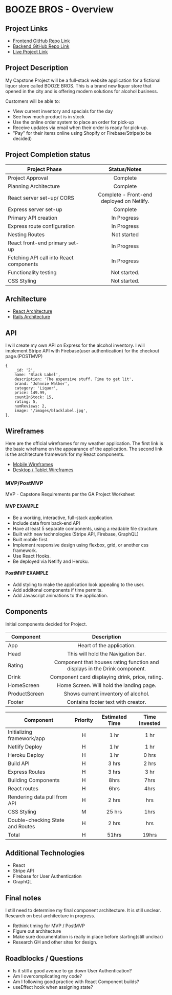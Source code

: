 # BOOZE BROS - Overview

## Project Links

- [Frontend GitHub Repo Link](https://github.com/censoredbythefcc95/BOOZE-BROS-Online-Shop.git)
- [Backend GitHub Repo Link](https://github.com/censoredbythefcc95/BOOZE-BROS-Online-Shop_Backend.git)
- [Live Project Link](https://boozebrosapp.netlify.app)


## Project Description

My Capstone Project will be a full-stack website application for a fictional liquor store called BOOZE BROS. This is a brand new liquor store that opened in the city and is offering modern solutions for alcohol business.

Customers will be able to:
- View current inventory and specials for the day
- See how much product is in stock
- Use the online order system to place an order for pick-up
- Receive updates via email when their order is ready for pick-up.
- "Pay" for their items online using Shopify or Firebase/Stripe(to be decided)

## Project Completion status

| Project Phase | Status/Notes | 
| --- | :---: |  
| Project Approval | Complete | 
| Planning Architecture | Complete | 
| React server set-up/ CORS | Complete - Front-end deployed on Netlify. | 
| Express server set-up | Complete |
| Primary API creation | In Progress |
| Express route configuration | In Progress |
| Nesting Routes | Not started |
| React front-end primary set-up | In Progress  |
| Fetching API call into React components | In Progress |
| Functionality testing | Not started. |
| CSS Styling | Not started. |

## Architecture 

- [React Architecture](https://docs.google.com/drawings/d/1MKaMB9ZBuqYwpL_zWeFTS4ldHVOw_13i1GcoktvEhJc/edit)
- [Rails Architecture](https://docs.google.com/drawings/d/1uV9z12GmSFy5lU0cogFGxGZzBqruhpwzyBBcXqTEHRE/edit)


## API

I will create my own API on Express for the alcohol inventory. I will implement Stripe API with Firebase(user authentication) for the checkout page.(POSTMVP)


```
{
    _id: '2',
    name: 'Black Label',
    description: 'The expensive stuff. Time to get lit',
    brand: 'Johnnie Walker',
    category: 'Liquor',
    price: 149.99,
    countInStock: 15,
    rating: 5,
    numReviews: 2,
    image: '/images/blacklabel.jpg',
},
```


## Wireframes

Here are the official wireframes for my weather application. The first link is the basic wireframe on the appearance of the application. The second link is the architecture framework for my React components.

- [Mobile Wireframes]()
- [Desktop / Tablet Wireframes]()


### MVP/PostMVP

MVP - Capstone Requirements per the GA Project Worksheet  

#### MVP EXAMPLE
- Be a working, interactive, full-stack application. 
- Include data from back-end API 
- Have at least 5 separate components, using a readable file structure. 
- Built with new technologies (Stripe API, Firebase, GraphQL)
- Built mobile first. 
- Implement responsive design using flexbox, grid, or another css framework. 
- Use React Hooks. 
- Be deployed via Netlify and Heroku.

#### PostMVP EXAMPLE

- Add styling to make the application look appealing to the user. 
- Add additonal components if time permits. 
- Add Javascript animations to the application. 

## Components
Initial components decided for Project. 

| Component | Description | 
| --- | :---: |  
| App | Heart of the application.| 
| Head | This will hold the Navigation Bar. | 
| Rating | Component that houses rating function and displays in the Drink component.  | 
| Drink | Component card displaying drink, price, rating. |
| HomeScreen | Home Screen. Will hold the landing page. |
| ProductScreen | Shows current inventory of alcohol. |
| Footer | Contains footer text with creator.|

| Component | Priority | Estimated Time | Time Invested |
| --- | :---: |  :---: | :---: | 
| Initializing framework/app | H | 1 hr | 1 hr | 
| Netlify Deploy | H | 1 hr | 1 hr |
| Heroku Deploy | H | 1 hr |  0 hrs | 
| Build API | H | 3 hrs | 2 hrs | 
| Express Routes | H | 3 hrs| 3 hr | 
| Building Components | H | 8hrs| 7hrs | 
| React routes | H | 6hrs | 4hrs | 
| Rendering data pull from API | H | 2 hrs | hrs |
| CSS Styling | M | 25 hrs | 1hrs | 
| Double-checking State and Routes | H | 2 hrs | hrs |
| Total | H | 51hrs | 19hrs |


## Additional Technologies

- React
- Stripe API
- Firebase for User Authentication
- GraphQL

## Final notes 

I still need to determine my final component architecture. It is still unclear. Research on best architecture in progress.

- Rethink timing for MVP / PostMVP
- Figure out architecture
- Make sure documentation is really in place before starting(still unclear)
- Research GH and other sites for design. 

## Roadblocks / Questions

- Is it still a good avenue to go down User Authentication?
- Am I overcomplicating my code?
- Am I following good practice with React Component builds?
- useEffect hook when assigning state? 